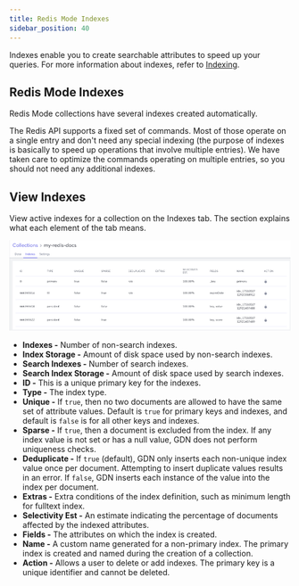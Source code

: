```yaml
---
title: Redis Mode Indexes
sidebar_position: 40
---
```


Indexes enable you to create searchable attributes to speed up your queries. For more information about indexes, refer to [Indexing](../indexing/index.md).

## Redis Mode Indexes

Redis Mode collections have several indexes created automatically.

The Redis API supports a fixed set of commands. Most of those operate on a single entry and don't need any special indexing (the purpose of indexes is basically to speed up operations that involve multiple entries). We have taken care to optimize the commands operating on multiple entries, so you should not need any additional indexes.

## View Indexes

View active indexes for a collection on the Indexes tab. The section explains what each element of the tab means.

![Redis Mode Indexes Tab](/img/collections/redis-mode-indexes.png)

- **Indexes -** Number of non-search indexes.
- **Index Storage -** Amount of disk space used by non-search indexes.
- **Search Indexes -** Number of search indexes.
- **Search Index Storage -** Amount of disk space used by search indexes.
- **ID -** This is a unique primary key for the indexes.
- **Type -** The index type.
- **Unique -** If `true`, then no two documents are allowed to have the same set of attribute values. Default is `true` for primary keys and indexes, and default is `false` is for all other keys and indexes.
- **Sparse -** If `true`, then a document is excluded from the index. If any index value is not set or has a null value, GDN does not perform uniqueness checks.
- **Deduplicate -** If `true` (default), GDN only inserts each non-unique index value once per document. Attempting to insert duplicate values results in an error. If `false`, GDN inserts each instance of the value into the index per document.
- **Extras -** Extra conditions of the index definition, such as minimum length for fulltext index.
- **Selectivity Est -** An estimate indicating the percentage of documents affected by the indexed attributes.
- **Fields -** The attributes on which the index is created.
- **Name -** A custom name generated for a non-primary index. The primary index is created and named during the creation of a collection.
- **Action -** Allows a user to delete or add indexes. The primary key is a unique identifier and cannot be deleted.
